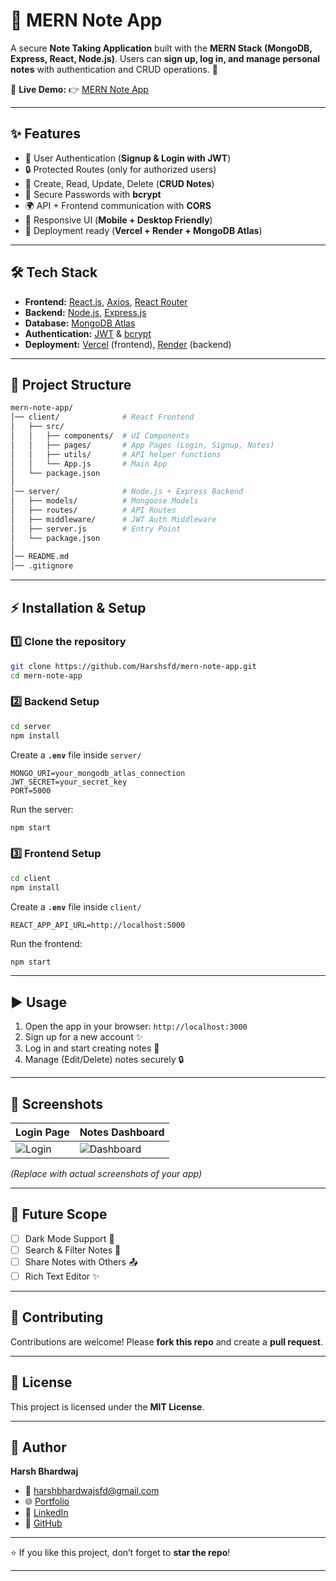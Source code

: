 # 📝 MERN Note App

A secure **Note Taking Application** built with the **MERN Stack (MongoDB, Express, React, Node.js)**.
Users can **sign up, log in, and manage personal notes** with authentication and CRUD operations. 🚀

🔗 **Live Demo:** 👉 [MERN Note App](https://mern-note-app-cyan.vercel.app/)

---

## ✨ Features

* 👤 User Authentication (**Signup & Login with JWT**)
* 🔒 Protected Routes (only for authorized users)
* 📝 Create, Read, Update, Delete (**CRUD Notes**)
* 🔐 Secure Passwords with **bcrypt**
* 🌍 API + Frontend communication with **CORS**
* 📱 Responsive UI (**Mobile + Desktop Friendly**)
* 🚀 Deployment ready (**Vercel + Render + MongoDB Atlas**)

---

## 🛠️ Tech Stack

* **Frontend:** [React.js](https://react.dev/), [Axios](https://axios-http.com/), [React Router](https://reactrouter.com/)
* **Backend:** [Node.js](https://nodejs.org/), [Express.js](https://expressjs.com/)
* **Database:** [MongoDB Atlas](https://www.mongodb.com/atlas)
* **Authentication:** [JWT](https://jwt.io/) & [bcrypt](https://www.npmjs.com/package/bcrypt)
* **Deployment:** [Vercel](https://vercel.com/) (frontend), [Render](https://render.com/) (backend)

---

## 📂 Project Structure

```bash
mern-note-app/
│── client/              # React Frontend
│   ├── src/
│   │   ├── components/  # UI Components
│   │   ├── pages/       # App Pages (Login, Signup, Notes)
│   │   ├── utils/       # API helper functions
│   │   └── App.js       # Main App
│   └── package.json
│
│── server/              # Node.js + Express Backend
│   ├── models/          # Mongoose Models
│   ├── routes/          # API Routes
│   ├── middleware/      # JWT Auth Middleware
│   ├── server.js        # Entry Point
│   └── package.json
│
│── README.md
│── .gitignore
```

---

## ⚡ Installation & Setup

### 1️⃣ Clone the repository

```bash
git clone https://github.com/Harshsfd/mern-note-app.git
cd mern-note-app
```

### 2️⃣ Backend Setup

```bash
cd server
npm install
```

Create a **`.env`** file inside `server/`

```env
MONGO_URI=your_mongodb_atlas_connection
JWT_SECRET=your_secret_key
PORT=5000
```

Run the server:

```bash
npm start
```

### 3️⃣ Frontend Setup

```bash
cd client
npm install
```

Create a **`.env`** file inside `client/`

```env
REACT_APP_API_URL=http://localhost:5000
```

Run the frontend:

```bash
npm start
```

---

## ▶️ Usage

1. Open the app in your browser: `http://localhost:3000`
2. Sign up for a new account ✨
3. Log in and start creating notes 📝
4. Manage (Edit/Delete) notes securely 🔒

---

## 📸 Screenshots

| Login Page                                                    | Notes Dashboard                                                        |
| ------------------------------------------------------------- | ---------------------------------------------------------------------- |
| ![Login](https://via.placeholder.com/400x250?text=Login+Page) | ![Dashboard](https://via.placeholder.com/400x250?text=Notes+Dashboard) |

*(Replace with actual screenshots of your app)*

---

## 🚀 Future Scope

* [ ] Dark Mode Support 🌙
* [ ] Search & Filter Notes 🔎
* [ ] Share Notes with Others 📤
* [ ] Rich Text Editor ✨

---

## 🤝 Contributing

Contributions are welcome! Please **fork this repo** and create a **pull request**.

---

## 📜 License

This project is licensed under the **MIT License**.

---

## 👤 Author

**Harsh Bhardwaj**

* 📧 [harshbhardwajsfd@gmail.com](mailto:harshbhardwajsfd@gmail.com)
* 🌐 [Portfolio](https://harshbhardwaj-portfolio.vercel.app)
* 💼 [LinkedIn](https://www.linkedin.com/in/harshsfd)
* 🐙 [GitHub](https://github.com/Harshsfd)

---

⭐ If you like this project, don’t forget to **star the repo**!

---